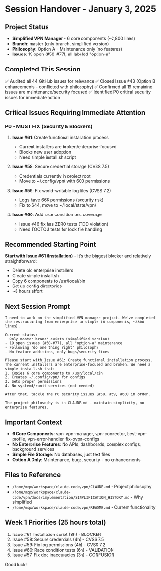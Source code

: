 # Session Handover - January 3, 2025

## Project Status
- **Simplified VPN Manager** - 6 core components (~2,800 lines)
- **Branch**: master (only branch, simplified version)
- **Philosophy**: Option A - Maintenance only (no features)
- **Issues**: 19 open (#58-#77), all labeled "option-a"

## Completed This Session
✅ Audited all 44 GitHub issues for relevance
✅ Closed Issue #43 (Option B enhancements - conflicted with philosophy)
✅ Confirmed all 19 remaining issues are maintenance/security focused
✅ Identified P0 critical security issues for immediate action

## Critical Issues Requiring Immediate Attention

### P0 - MUST FIX (Security & Blockers)
1. **Issue #61**: Create functional installation process
   - Current installers are broken/enterprise-focused
   - Blocks new user adoption
   - Need simple install.sh script

2. **Issue #58**: Secure credential storage (CVSS 7.5)
   - Credentials currently in project root
   - Move to ~/.config/vpn/ with 600 permissions

3. **Issue #59**: Fix world-writable log files (CVSS 7.2)
   - Logs have 666 permissions (security risk)
   - Fix to 644, move to ~/.local/state/vpn/

4. **Issue #60**: Add race condition test coverage
   - Issue #46 fix has ZERO tests (TDD violation)
   - Need TOCTOU tests for lock file handling

## Recommended Starting Point

**Start with Issue #61 (Installation)** - It's the biggest blocker and relatively straightforward:
- Delete old enterprise installers
- Create simple install.sh
- Copy 6 components to /usr/local/bin
- Set up config directories
- ~8 hours effort

## Next Session Prompt

```
I need to work on the simplified VPN manager project. We've completed the restructuring from enterprise to simple (6 components, ~2800 lines).

Current status:
- Only master branch exists (simplified version)
- 19 open issues (#58-#77), all "option-a" maintenance
- Following "do one thing right" philosophy
- No feature additions, only bugs/security fixes

Please start with Issue #61: Create functional installation process. The current installers are enterprise-focused and broken. We need a simple install.sh that:
1. Copies 6 core components to /usr/local/bin
2. Creates ~/.config/vpn/ for configs
3. Sets proper permissions
4. No systemd/runit services (not needed)

After that, tackle the P0 security issues (#58, #59, #60) in order.

The project philosophy is in CLAUDE.md - maintain simplicity, no enterprise features.
```

## Important Context
- **6 Core Components**: vpn, vpn-manager, vpn-connector, best-vpn-profile, vpn-error-handler, fix-ovpn-configs
- **No Enterprise Features**: No APIs, dashboards, complex configs, background services
- **Simple File Storage**: No databases, just text files
- **Option A Only**: Maintenance, bugs, security - no enhancements

## Files to Reference
- `/home/mqx/workspace/claude-code/vpn/CLAUDE.md` - Project philosophy
- `/home/mqx/workspace/claude-code/vpn/docs/implementation/SIMPLIFICATION_HISTORY.md` - Why simplified
- `/home/mqx/workspace/claude-code/vpn/README.md` - Current functionality

## Week 1 Priorities (25 hours total)
1. Issue #61: Installation script (8h) - BLOCKER
2. Issue #58: Secure credentials (4h) - CVSS 7.5
3. Issue #59: Fix log permissions (4h) - CVSS 7.2
4. Issue #60: Race condition tests (6h) - VALIDATION
5. Issue #57: Fix doc inaccuracies (3h) - CONFUSION

Good luck!
